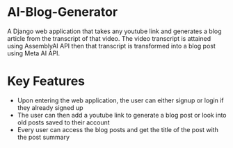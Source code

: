 # AI-Blog-Generator
A Django web application that takes any youtube link and generates a blog article from the transcript of that video.
The video transcript is attained using AssemblyAI API then that transcript is transformed into a blog post using Meta AI API.

# Key Features
 - Upon entering the web application, the user can either signup or login if they already signed up
 - The user can then add a youtube link to generate a blog post or look into old posts saved to their account
 - Every user can access the blog posts and get the title of the post with the post summary
 
